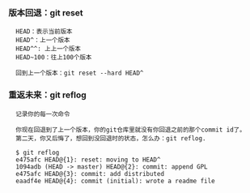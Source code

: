 ### 版本回退：git reset
      HEAD：表示当前版本
      HEAD^：上一个版本
      HEAD^^: 上上一个版本
      HEAD~100：往上100个版本

      回到上一个版本：git reset --hard HEAD^
### 重返未来：git reflog
      记录你的每一次命令

      你现在回退到了上一个版本，你的git仓库里就没有你回退之前的那个commit id了。
      第二天，你又后悔了，想回到没回退时的状态，怎么办：git reflog.

      $ git reflog
      e475afc HEAD@{1}: reset: moving to HEAD^
      1094adb (HEAD -> master) HEAD@{2}: commit: append GPL
      e475afc HEAD@{3}: commit: add distributed
      eaadf4e HEAD@{4}: commit (initial): wrote a readme file